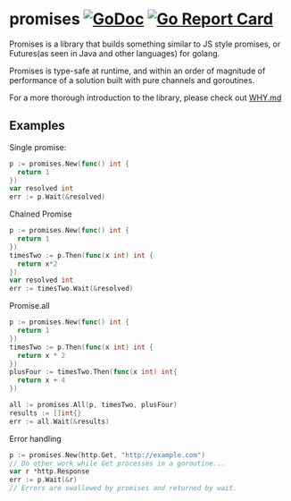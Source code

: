 # promises [![GoDoc](https://img.shields.io/badge/godoc-Reference-brightgreen.svg?style=flat)](http://godoc.org/github.com/garlicnation/promises) [![Go Report Card](https://goreportcard.com/badge/github.com/garlicnation/promises)](https://goreportcard.com/report/github.com/garlicnation/promises)
Promises is a library that builds something similar to JS style promises, or Futures(as seen in Java and other languages) for golang.

Promises is type-safe at runtime, and within an order of magnitude of performance of a solution built with pure channels and goroutines.

For a more thorough introduction to the library, please check out [WHY.md](blog_example/WHY.md)

## Examples

Single promise:
```go
p := promises.New(func() int {
  return 1
})
var resolved int
err := p.Wait(&resolved)
```

Chained Promise
```go
p := promises.New(func() int {
  return 1
})
timesTwo := p.Then(func(x int) int {
  return x*2
})
var resolved int
err := timesTwo.Wait(&resolved)
```

Promise.all
```go
p := promises.New(func() int {
  return 1
})
timesTwo := p.Then(func(x int) int {
  return x * 2
})
plusFour := timesTwo.Then(func(x int) int{
  return x + 4
})

all := promises.All(p, timesTwo, plusFour)
results := []int{}
err := all.Wait(&results)
```

Error handling
```go
p := promises.New(http.Get, "http://example.com")
// Do other work while Get processes in a goroutine...
var r *http.Response
err := p.Wait(&r)
// Errors are swallowed by promises and returned by wait.
```
